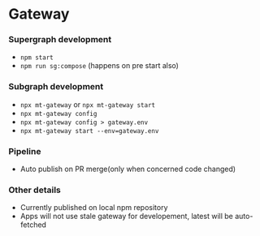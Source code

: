# Gateway

### Supergraph development

- `npm start`
- `npm run sg:compose` (happens on pre start also)

### Subgraph development

- `npx mt-gateway` or `npx mt-gateway start`
- `npx mt-gateway config`
- `npx mt-gateway config > gateway.env`
- `npx mt-gateway start --env=gateway.env`

### Pipeline

- Auto publish on PR merge(only when concerned code changed)

### Other details

- Currently published on local npm repository
- Apps will not use stale gateway for developement, latest will be auto-fetched
